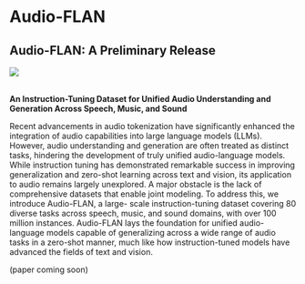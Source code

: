 # Audio-FLAN


## Audio-FLAN: A Preliminary Release
<div>
    <a href="https://huggingface.co/HKUSTAudio"><img src="https://img.shields.io/badge/%F0%9F%A4%97%20Huaging_Face-HKUST_Audio-yellow"></a>
</div>
<br>

**An Instruction-Tuning Dataset for Unified Audio Understanding and Generation Across Speech, Music, and Sound**


Recent advancements in audio tokenization have significantly enhanced the integration of audio capabilities into large language models (LLMs). However, audio understanding and generation are often treated as distinct tasks, hindering the development of truly unified audio-language models. While instruction tuning has demonstrated remarkable success in improving generalization and zero-shot learning across text and vision, its application to audio remains largely unexplored. A major obstacle is the lack of comprehensive datasets that enable joint modeling. To address this, we introduce Audio-FLAN, a large- scale instruction-tuning dataset covering 80 diverse tasks across speech, music, and sound domains, with over 100 million instances. Audio-FLAN lays the foundation for unified audio-language models capable of generalizing across a wide range of audio tasks in a zero-shot manner, much like how instruction-tuned models have advanced the fields of text and vision.

(paper coming soon)



<!-- ## Updates
## Citation -->


